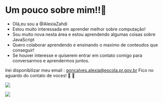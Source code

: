 # Um pouco sobre mim!!:hugs:
-  Olá,eu sou a @AlexiaZahdi
-  Estou muito interessada em aprender melhor sobre computação!
-  Sou muito nova nesta área e estou aprendendo algumas coisas sobre JavaScript
-  Quero colaborar aprendendo e ensinando o maximo de conteudos que conseguir! 
-  Se houver interesse e quiserem entrar em contato comigo para conversarmos e aprendermos juntos. 
   
Irei disponibilizar meu email : goncalves.alexia@escola.pr.gov.br 
Fico no aguardo do contato de voces! :handshake: :pray:

 ![](https://img.shields.io/badge/Scratch-4D97FF?style=for-the-badge&logo=Scratch&logoColor=white)
 
 ![](https://img.shields.io/badge/JavaScript-323330?style=for-the-badge&logo=javascript&logoColor=F7DF1E)
 
<!---
AlexiaZahdi/AlexiaZahdi is a ✨ special ✨ repository because its `README.md` (this file) appears on your GitHub profile.
You can click the Preview link to take a look at your changes.
--->
